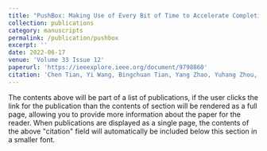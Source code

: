 ```yaml
---
title: "PushBox: Making Use of Every Bit of Time to Accelerate Completion of Data-parallel Jobs"
collection: publications
category: manuscripts
permalink: /publication/pushbox
excerpt: ''
date: 2022-06-17
venue: 'Volume 33 Issue 12'
paperurl: 'https://ieeexplore.ieee.org/document/9798860'
citation: 'Chen Tian, Yi Wang, Bingchuan Tian, Yang Zhao, Yuhang Zhou, Chenxu Wang, Haoran Guan, Wanchun Dou, and Guihai Chen. PushBox: Making Use of Every Bit of Time to Accelerate Completion of Data-parallel Jobs. IEEE Transactions on Parallel and Distributed Systems (TPDS), Vol. 33, Issue. 12, On page(s): 4256-4269, 2022.'
---
```

The contents above will be part of a list of publications, if the user clicks the link for the publication than the contents of section will be rendered as a full page, allowing you to provide more information about the paper for the reader. When publications are displayed as a single page, the contents of the above "citation" field will automatically be included below this section in a smaller font.
